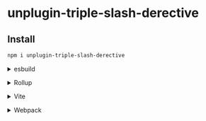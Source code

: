 # unplugin-triple-slash-derective

## Install

```sh
npm i unplugin-triple-slash-derective
```

<details>
<summary>esbuild</summary><br>

```js
// esbuild.config.js
import { build } from 'esbuild'
import { UnpluginTripleSlashDerectivePlugin } from 'unplugin-triple-slash-derective/esbuild'

build({
  plugins: [
    UnpluginTripleSlashDerectivePlugin(/* options */)
  ],
})
```

<br></details>

<details>
<summary>Rollup</summary><br>

```js
// rollup.config.js
import { UnpluginTripleSlashDerectivePlugin } from 'unplugin-triple-slash-derective/rollup'

export default {
  plugins: [
    UnpluginTripleSlashDerectivePlugin(/* options */)
  ],
}
```

<br></details>

<details>
<summary>Vite</summary><br>

```js
// vite.config.ts
import { UnpluginTripleSlashDerectivePlugin } from 'unplugin-triple-slash-derective/vite'

export default defineConfig({
  plugins: [
    UnpluginTripleSlashDerectivePlugin(/* options */)
  ],
})
```

<br></details>

<details>
<summary>Webpack</summary><br>

```js
// webpack.config.js
const { UnpluginTripleSlashDerectivePlugin } = require('unplugin-triple-slash-derective/webpack');

module.exports = {
  plugins: [
    UnpluginTripleSlashDerectivePlugin(/* options */),
  ],
};
```

<br></details>
